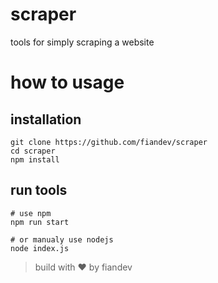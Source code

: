 # scraper
tools for simply scraping a website

# how to usage

## installation

```shell
git clone https://github.com/fiandev/scraper
cd scraper
npm install
```

## run tools

```shell
# use npm
npm run start

# or manualy use nodejs
node index.js
```


> build with ❤️ by fiandev